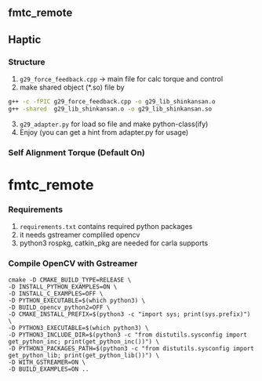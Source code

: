 ## fmtc_remote

## Haptic
### Structure
1. `g29_force_feedback.cpp` -> main file for calc torque and control
2. make shared object (*.so) file by 
``` bash
g++ -c -fPIC g29_force_feedback.cpp -o g29_lib_shinkansan.o
g++ -shared  g29_lib_shinkansan.o -o g29_lib_shinkansan.so
```
3. `g29_adapter.py` for load so file and make python-class(ify) 
4. Enjoy (you can get a hint from adapter.py for usage)

### Self Alignment Torque (Default On)
# fmtc_remote


### Requirements
1. `requirements.txt` contains required python packages
2. it needs gstreamer compliled opencv
3. python3 rospkg, catkin_pkg are needed for carla supports


### Compile OpenCV with Gstreamer

```
cmake -D CMAKE_BUILD_TYPE=RELEASE \
-D INSTALL_PYTHON_EXAMPLES=ON \
-D INSTALL_C_EXAMPLES=OFF \
-D PYTHON_EXECUTABLE=$(which python3) \
-D BUILD_opencv_python2=OFF \
-D CMAKE_INSTALL_PREFIX=$(python3 -c "import sys; print(sys.prefix)") \
-D PYTHON3_EXECUTABLE=$(which python3) \
-D PYTHON3_INCLUDE_DIR=$(python3 -c "from distutils.sysconfig import get_python_inc; print(get_python_inc())") \
-D PYTHON3_PACKAGES_PATH=$(python3 -c "from distutils.sysconfig import get_python_lib; print(get_python_lib())") \
-D WITH_GSTREAMER=ON \
-D BUILD_EXAMPLES=ON ..

```
